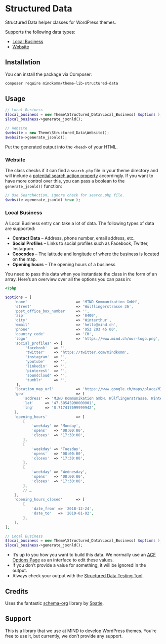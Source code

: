 # Structured Data

Structured Data helper classes for WordPress themes.

Supports the following data types:

- [Local Business](https://developers.google.com/search/docs/data-types/local-businesses)
- [Website](https://developers.google.com/search/docs/data-types/sitelinks-searchbox)

## Installation

You can install the package via Composer:

```bash
composer require mindkomm/theme-lib-structured-data
```

## Usage

```php
// Local Business
$local_business = new Theme\Structured_Data\Local_Business( $options );
$local_business->generate_jsonld();

// Website
$website = new Theme\Structured_Data\Website();
$website->generate_jsonld();
```

Put the generated output into the `<head>` of your HTML.

### Website

The class checks if it can find a `search.php` file in your theme directory and will include a [potential search action property](https://developers.google.com/search/docs/data-types/sitelinks-searchbox#modified-type-website) accordingly. If you want to have more control over this, you can pass a boolean to the `generate_jsonld()` function:

```php
// Use SearchAction, ignore check for search.php file.
$website->generate_jsonld( true );
```

### Local Business

A Local Business entry can take a lot of data. The following types of data are supported:

- **Contact Data** – Address, phone number, email address, etc.
- **Social Profiles** – Links to social profiles such as Facebook, Twitter, Instagram.
- **Geocodes** – The latitude and longitude of where the business is located on the map.
- **Opening hours** – The opening hours of a business.

You need to pass this data when you instantiate the class in the form of an array. Here’s an overview over all the options you can pass in:

```php
<?php

$options = [
    'name'                      => 'MIND Kommunikation GmbH',
    'street'                    => 'Wülflingerstrasse 36',
    'post_office_box_number'    => '',
    'zip'                       => '8400',
    'city'                      => 'Winterthur',
    'email'                     => 'hello@mind.ch',
    'phone'                     => '052 203 45 00',
    'country_code'              => 'CH',
    'logo'                      => 'https://www.mind.ch/our-logo.png',
    'social_profiles' => [
    	 'facebook'   => '',
         'twitter'    => 'https://twitter.com/mindkomm',
         'instagram'  => '',
         'youtube'    => '',
         'linkedin'   => '',
         'pinterest'  => '',
         'soundcloud' => '',
         'tumblr'     => '',
     ],
    'location_map_url'          => 'https://www.google.ch/maps/place/MIND+Kommunikation+GmbH/@47.5054599,8.715229,17z/data=!3m1!4b1!4m5!3m4!1s0x479a999cb35b1801:0xefef1560f7750a4f!8m2!3d47.5054599!4d8.7174177',
    'geo'                       => [
        'address' => 'MIND Kommunikation GmbH, Wülflingerstrasse, Winterthur, Schweiz',
        'lat'     => '47.50545990000001',
        'lng'     => '8.717417699999942',
    ],
    'opening_hours'             => [
        [
            'weekday' => 'Monday',
            'opens'   => '08:00:00',
            'closes'  => '17:30:00',
        ],
        [
            'weekday' => 'Tuesday',
            'opens'   => '08:00:00',
            'closes'  => '17:30:00',
        ],
        [
            'weekday' => 'Wednesday',
            'opens'   => '08:00:00',
            'closes'  => '17:30:00',
        ],
        // …
    ],
    'opening_hours_closed'      => [
        [
            'date_from' => '2018-12-24',
            'date_to'   => '2019-01-02',
        ],
    ],
];

// Local Business
$local_business = new Theme\Structured_Data\Local_Business( $options );
$local_business->generate_jsonld();
``` 

- It’s up to you how you want to build this data. We normally use an [ACF Options Page](https://www.advancedcustomfields.com/resources/options-page/) as an interface to edit these values.
- If you don’t provide a value for something, it will be ignored in the output.
- Always check your output with the [Structured Data Testing Tool](https://search.google.com/structured-data/testing-tool/u/0/).

## Credits

Uses the fantastic [schema-org](https://github.com/spatie/schema-org) library by [Spatie](https://spatie.be/en).

## Support

This is a library that we use at MIND to develop WordPress themes. You’re free to use it, but currently, we don’t provide any support. 
